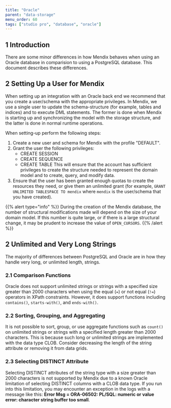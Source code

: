 ```yaml
---
title: "Oracle"
parent: "data-storage"
menu_order: 60
tags: ["studio pro", "database", "oracle"]
---
```


## 1 Introduction

There are some minor differences in how Mendix behaves when using an Oracle database in comparision to using a PostgreSQL database. This document describes these differences.

## 2 Setting Up a User for Mendix

When setting up an integration with an Oracle back end we recommend that you create a user/schema with the appropriate privileges. In Mendix, we use a single user to update the schema-structure (for example, tables and indices) and to execute DML statements. The former is done when Mendix is starting up and synchronizing the model with the storage structure, and the latter is done in normal runtime operations. 

When setting-up perform the following steps:

1. Create a new user and schema for Mendix with the profile "DEFAULT". 
2. Grant the user the following privileges:
   * CREATE SESSION
   * CREATE SEQUENCE
   * CREATE TABLE
     This will ensure that the account has sufficient privileges to create the structure needed to represent the domain model and to create, query, and modify data.
3. Ensure that the user has been granted enough quotas to create the resources they need, or give them an unlimited grant (for example, `GRANT UNLIMITED TABLESPACE TO mendix` where `mendix` is the user/schema that you have created).

{{% alert type="info" %}}
During the creation of the Mendix database, the number of structural modifications made will depend on the size of your domain model. If this number is quite large, or if there is a large structural change, it may be prudent to increase the value of `OPEN_CURSORS`.
{{% /alert %}}

## 2 Unlimited and Very Long Strings

The majority of differences between PostgreSQL and Oracle are in how they handle very long, or unlimited length, strings.

### 2.1 Comparison Functions

Oracle does not support unlimited strings or strings with a specified size greater than 2000 characters when using the equal (`=`) or not equal (`!=`) operators in XPath constraints. However, it does support functions including `contains()`, `starts-with()`, and `ends-with()`.

### 2.2 Sorting, Grouping, and Aggregating

It is not possible to sort, group, or use aggregate functions such as `count()` on unlimited strings or strings with a specified length greater than 2000 characters. This is because such long or unlimited strings are implemented with the data type CLOB. Consider decreasing the length of the string attribute or removing it from data grids.

### 2.3 Selecting DISTINCT Attribute

Selecting DISTINCT attributes of the string type with a size greater than 2000 characters is not supported by Mendix due to a known Oracle limitation of selecting DISTINCT columns with a CLOB data type. If you run into this limitation, you may encounter an exception in the logs with a message like this: **Error Msg = ORA-06502: PL/SQL: numeric or value error: character string buffer too small**.
